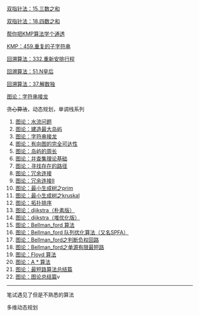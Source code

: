 [双指针法：15.三数之和](https://github.com/youngyangyang04/leetcode-master/blob/master/problems/0015.三数之和.md)

[双指针法：18.四数之和](https://github.com/youngyangyang04/leetcode-master/blob/master/problems/0018.四数之和.md)

[帮你把KMP算法学个通透](https://github.com/youngyangyang04/leetcode-master/blob/master/problems/0028.实现strStr.md)

[KMP：459.重复的子字符串](https://github.com/youngyangyang04/leetcode-master/blob/master/problems/0459.重复的子字符串.md)



[回溯算法：332.重新安排行程](https://github.com/youngyangyang04/leetcode-master/blob/master/problems/0332.重新安排行程.md)

[回溯算法：51.N皇后](https://github.com/youngyangyang04/leetcode-master/blob/master/problems/0051.N皇后.md)

[回溯算法：37.解数独](https://github.com/youngyangyang04/leetcode-master/blob/master/problems/0037.解数独.md)

[图论：字符串接龙](https://github.com/youngyangyang04/leetcode-master/blob/master/problems/kamacoder/0110.字符串接龙.md)



~~贪心算法~~，动态规划，单调栈系列



1. [图论：水流问题](https://github.com/youngyangyang04/leetcode-master/blob/master/problems/kamacoder/0103.水流问题.md)
2. [图论：建造最大岛屿](https://github.com/youngyangyang04/leetcode-master/blob/master/problems/kamacoder/0104.建造最大岛屿.md)
3. [图论：字符串接龙](https://github.com/youngyangyang04/leetcode-master/blob/master/problems/kamacoder/0110.字符串接龙.md)
4. [图论：有向图的完全可达性](https://github.com/youngyangyang04/leetcode-master/blob/master/problems/kamacoder/0105.有向图的完全可达性.md)
5. [图论：岛屿的周长](https://github.com/youngyangyang04/leetcode-master/blob/master/problems/kamacoder/0106.岛屿的周长.md)
6. [图论：并查集理论基础](https://github.com/youngyangyang04/leetcode-master/blob/master/problems/kamacoder/图论并查集理论基础.md)
7. [图论：寻找存在的路径](https://github.com/youngyangyang04/leetcode-master/blob/master/problems/kamacoder/0107.寻找存在的路径.md)
8. [图论：冗余连接](https://github.com/youngyangyang04/leetcode-master/blob/master/problems/kamacoder/0108.冗余连接.md)
9. [图论：冗余连接II](https://github.com/youngyangyang04/leetcode-master/blob/master/problems/kamacoder/0109.冗余连接II.md)
10. [图论：最小生成树之prim](https://github.com/youngyangyang04/leetcode-master/blob/master/problems/kamacoder/0053.寻宝-prim.md)
11. [图论：最小生成树之kruskal](https://github.com/youngyangyang04/leetcode-master/blob/master/problems/kamacoder/0053.寻宝-Kruskal.md)
12. [图论：拓扑排序](https://github.com/youngyangyang04/leetcode-master/blob/master/problems/kamacoder/0117.软件构建.md)
13. [图论：dijkstra（朴素版）](https://github.com/youngyangyang04/leetcode-master/blob/master/problems/kamacoder/0047.参会dijkstra朴素.md)
14. [图论：dijkstra（堆优化版）](https://github.com/youngyangyang04/leetcode-master/blob/master/problems/kamacoder/0047.参会dijkstra堆.md)
15. [图论：Bellman_ford 算法](https://github.com/youngyangyang04/leetcode-master/blob/master/problems/kamacoder/0094.城市间货物运输I.md)
16. [图论：Bellman_ford 队列优化算法（又名SPFA）](https://github.com/youngyangyang04/leetcode-master/blob/master/problems/kamacoder/0094.城市间货物运输I-SPFA.md)
17. [图论：Bellman_ford之判断负权回路](https://github.com/youngyangyang04/leetcode-master/blob/master/problems/kamacoder/0095.城市间货物运输II.md)
18. [图论：Bellman_ford之单源有限最短路](https://github.com/youngyangyang04/leetcode-master/blob/master/problems/kamacoder/0096.城市间货物运输III.md)
19. [图论：Floyd 算法](https://github.com/youngyangyang04/leetcode-master/blob/master/problems/kamacoder/0097.小明逛公园.md)
20. [图论：A * 算法](https://github.com/youngyangyang04/leetcode-master/blob/master/problems/kamacoder/0126.骑士的攻击astar.md)
21. [图论：最短路算法总结篇](https://github.com/youngyangyang04/leetcode-master/blob/master/problems/kamacoder/最短路问题总结篇.md)
22. [图论：图论总结篇](https://github.com/youngyangyang04/leetcode-master/blob/master/problems/kamacoder/图论总结篇.md)v

-------

笔试遇见了但是不熟悉的算法

多维动态规划